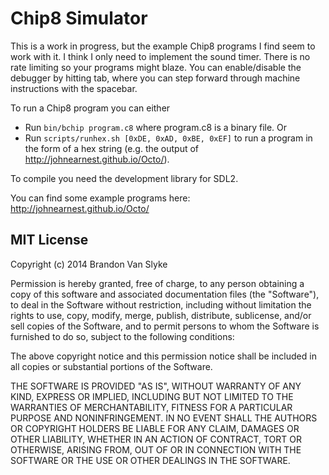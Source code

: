 
# Chip8 Simulator

This is a work in progress, but the example Chip8 programs I find seem to work with it. I think I only need to implement the sound timer.
There is no rate limiting so your programs might blaze.
You can enable/disable the debugger by hitting tab, where you can step forward through machine instructions with the spacebar.

To run a Chip8 program you can either

- Run `bin/bchip program.c8` where program.c8 is a binary file. Or
- Run `scripts/runhex.sh [0xDE, 0xAD, 0xBE, 0xEF]` to run a program in the form of a hex string (e.g. the output of http://johnearnest.github.io/Octo/).

To compile you need the development library for SDL2.

You can find some example programs here: http://johnearnest.github.io/Octo/

## MIT License

Copyright (c) 2014 Brandon Van Slyke

Permission is hereby granted, free of charge, to any person obtaining a copy of this software and associated documentation files (the "Software"), to deal in the Software without restriction, including without limitation the rights to use, copy, modify, merge, publish, distribute, sublicense, and/or sell copies of the Software, and to permit persons to whom the Software is furnished to do so, subject to the following conditions:

The above copyright notice and this permission notice shall be included in all copies or substantial portions of the Software.

THE SOFTWARE IS PROVIDED "AS IS", WITHOUT WARRANTY OF ANY KIND, EXPRESS OR IMPLIED, INCLUDING BUT NOT LIMITED TO THE WARRANTIES OF MERCHANTABILITY, FITNESS FOR A PARTICULAR PURPOSE AND NONINFRINGEMENT. IN NO EVENT SHALL THE AUTHORS OR COPYRIGHT HOLDERS BE LIABLE FOR ANY CLAIM, DAMAGES OR OTHER LIABILITY, WHETHER IN AN ACTION OF CONTRACT, TORT OR OTHERWISE, ARISING FROM, OUT OF OR IN CONNECTION WITH THE SOFTWARE OR THE USE OR OTHER DEALINGS IN THE SOFTWARE.

